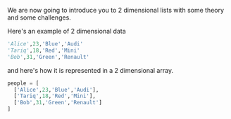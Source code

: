 We are now going to introduce you to 2 dimensional lists with some theory and some challenges.

Here's an example of 2 dimensional data 

```python
'Alice',23,'Blue','Audi'
'Tariq',18,'Red','Mini'
'Bob',31,'Green','Renault'
```

and here's how it is represented in a 2 dimensional array.

```python
people = [ 
  ['Alice',23,'Blue','Audi'],
  ['Tariq',18,'Red','Mini'], 
  ['Bob',31,'Green','Renault'] 
]
```
